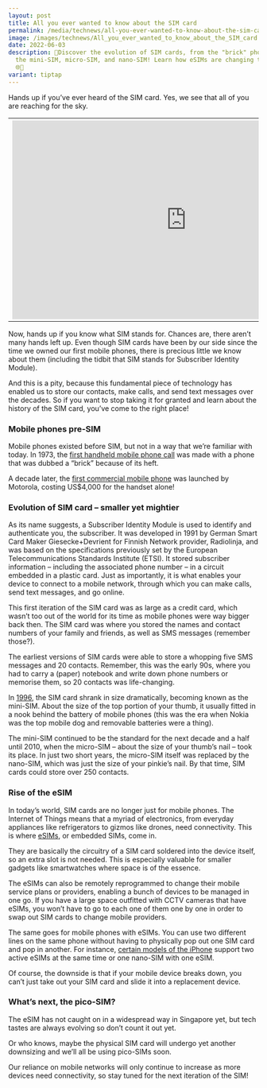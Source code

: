 ```yaml
---
layout: post
title: All you ever wanted to know about the SIM card
permalink: /media/technews/all-you-ever-wanted-to-know-about-the-sim-card-history/
image: /images/technews/All_you_ever_wanted_to_know_about_the_SIM_card.jpg
date: 2022-06-03
description: 📱Discover the evolution of SIM cards, from the "brick" phones to
  the mini-SIM, micro-SIM, and nano-SIM! Learn how eSIMs are changing the game.
  🌐🔗
variant: tiptap
---
```

<p>Hands up if you’ve ever heard of the SIM card. Yes, we see that all of
you are reaching for the sky.</p>
<table>
<tbody>
<tr>
<th rowspan="1" colspan="1">
<div class="iframe-wrapper">
<iframe height="400" width="700" allowfullscreen="true" frameborder="0" src="https://www.youtube.com/embed/G5wANyk3Fv0?si=Hd8uQ_XDa7CQ6BEL"></iframe>
</div>
</th>
</tr>
</tbody>
</table>
<p>Now, hands up if you know what SIM stands for. Chances are, there aren’t
many hands left up. Even though SIM cards have been by our side since the
time we owned our first mobile phones, there is precious little we know
about them (including the tidbit that SIM stands for Subscriber Identity
Module).</p>
<p>And this is a pity, because this fundamental piece of technology has enabled
us to store our contacts, make calls, and send text messages over the decades.
So if you want to stop taking it for granted and learn about the history
of the SIM card, you’ve come to the right place!</p>
<h3>Mobile phones pre-SIM</h3>
<p>Mobile phones existed before SIM, but not in a way that we’re familiar
with today. In 1973, the <a href="https://www.theguardian.com/technology/2013/apr/03/mobile-phone-40th-anniversary" rel="noopener noreferrer nofollow" target="_blank">first handheld mobile phone call</a> was
made with a phone that was dubbed a “brick” because of its heft.</p>
<p>A decade later, the <a href="https://www.tigermobiles.com/evolution/#zeroPhone" rel="noopener noreferrer nofollow" target="_blank">first commercial mobile phone</a> was
launched by Motorola, costing US$4,000 for the handset alone!</p>
<h3>Evolution of SIM card – smaller yet mightier</h3>
<p>As its name suggests, a Subscriber Identity Module is used to identify
and authenticate you, the subscriber. It was developed in 1991 by German
Smart Card Maker Giesecke+Devrient for Finnish Network provider, Radiolinja,
and was based on the specifications previously set by the European Telecommunications
Standards Institute (ETSI). It stored subscriber information – including
the associated phone number – in a circuit embedded in a plastic card.
Just as importantly, it is what enables your device to connect to a mobile
network, through which you can make calls, send text messages, and go online.</p>
<p>This first iteration of the SIM card was as large as a credit card, which
wasn’t too out of the world for its time as mobile phones were way bigger
back then. The SIM card was where you stored the names and contact numbers
of your family and friends, as well as SMS messages (remember those?).</p>
<p>The earliest versions of SIM cards were able to store a whopping five
SMS messages and 20 contacts. Remember, this was the early 90s, where you
had to carry a (paper) notebook and write down phone numbers or memorise
them, so 20 contacts was life-changing.</p>
<p>In <a href="https://www.aeris.com/news/post/the-history-of-the-sim-card-where-its-going-and-where-its-been/" rel="noopener noreferrer nofollow" target="_blank">1996</a>,
the SIM card shrank in size dramatically, becoming known as the mini-SIM.
About the size of the top portion of your thumb, it usually fitted in a
nook behind the battery of mobile phones (this was the era when Nokia was
the top mobile dog and removable batteries were a thing).</p>
<p>The mini-SIM continued to be the standard for the next decade and a half
until 2010, when the micro-SIM – about the size of your thumb’s nail –
took its place. In just two short years, the micro-SIM itself was replaced
by the nano-SIM, which was just the size of your pinkie’s nail. By that
time, SIM cards could store over 250 contacts.</p>
<h3>Rise of the eSIM</h3>
<p>In today’s world, SIM cards are no longer just for mobile phones. The
Internet of Things means that a myriad of electronics, from everyday appliances
like refrigerators to gizmos like drones, need connectivity. This is where
<a href="https://sea.pcmag.com/mobile-phones/42461/what-is-an-esim-card" rel="noopener noreferrer nofollow" target="_blank">eSIMs</a>, or embedded SIMs, come in.</p>
<p>They are basically the circuitry of a SIM card soldered into the device
itself, so an extra slot is not needed. This is especially valuable for
smaller gadgets like smartwatches where space is of the essence.</p>
<p>The eSIMs can also be remotely reprogrammed to change their mobile service
plans or providers, enabling a bunch of devices to be managed in one go.
If you have a large space outfitted with CCTV cameras that have eSIMs,
you won’t have to go to each one of them one by one in order to swap out
SIM cards to change mobile providers.</p>
<p>The same goes for mobile phones with eSIMs. You can use two different
lines on the same phone without having to physically pop out one SIM card
and pop in another. For instance, <a href="https://support.apple.com/en-sg/HT209044" rel="noopener noreferrer nofollow" target="_blank">certain models of the iPhone</a> support
two active eSIMs at the same time or one nano-SIM with one eSIM.</p>
<p>Of course, the downside is that if your mobile device breaks down, you
can’t just take out your SIM card and slide it into a replacement device.</p>
<h3>What’s next, the pico-SIM?</h3>
<p>The eSIM has not caught on in a widespread way in Singapore yet, but tech
tastes are always evolving so don’t count it out yet.</p>
<p>Or who knows, maybe the physical SIM card will undergo yet another downsizing
and we’ll all be using pico-SIMs soon.</p>
<p>Our reliance on mobile networks will only continue to increase as more
devices need connectivity, so stay tuned for the next iteration of the
SIM!</p>